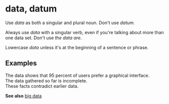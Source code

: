 # data, datum

Use *data* as both a singular and plural noun. Don't use *datum.*

Always use *data* with a singular verb, even if you're talking about more than one data set. Don't use *the data are.* 

Lowercase *data* unless it's at the beginning of a sentence or phrase. 

## Examples

The data shows that 95 percent of users prefer a graphical interface.  
The data gathered so far is incomplete.  
These facts contradict earlier data. 

**See also** [big data](~/a-z-word-list-term-collections/b/big-data.md)
